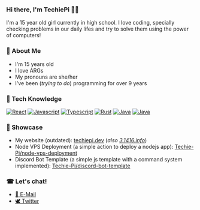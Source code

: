 ### Hi there, I'm TechiePi 👩‍🦰

I'm a 15 year old girl currently in high school. I love coding, specially checking problems in our daily lifes and try to solve them using the power of computers!

### 🎏 About Me
- I'm 15 years old
- I love ARGs
- My pronouns are she/her
- I've been (_trying to do_) programming for over 9 years

### 🎨 Tech Knowledge
[![React](https://img.shields.io/badge/React-06ABD9?style=for-the-badge&logo=react&logoColor=white)](https://reactjs.org/)
[![Javascript](https://img.shields.io/badge/Javascript-F7DF1E?style=for-the-badge&logo=javascript&logoColor=black)](https://www.ecma-international.org/publications-and-standards/standards/ecma-262/)
[![Typescript](https://img.shields.io/badge/Typescript-3178C6?style=for-the-badge&logo=typescript&logoColor=white)](https://typescriptlang.org/)
[![Rust](https://img.shields.io/badge/Rust-000000?style=for-the-badge&logo=rust&logoColor=white)](https://www.rust-lang.org/)
[![Java](https://img.shields.io/badge/Java-007396?style=for-the-badge&logo=java&logoColor=white)](https://www.java.com/en/)
[![Java](https://img.shields.io/badge/Firebase-FFCA28?style=for-the-badge&logo=firebase&logoColor=black)](https://firebase.google.com/)

### 🛒 Showcase
- My website (outdated): [techiepi.dev](https://techiepi.dev) (_also [3.1416.info](https://3.1416.info)_)
- Node VPS Deployment (a simple action to deploy a nodejs app): [Techie-Pi/node-vps-deployment](https://github.com/Techie-Pi/node-vps-deployment)
- Discord Bot Template (a simple js template with a command system implemented): [Techie-Pi/discord-bot-template](https://github.com/Techie-Pi/discord-bot-template)

### ☎ Let's chat!
- [📠 E-Mail](contact@techiepi.dev)
- [🕊 Twitter](https://twitter.com/Techie_Pi)
 
